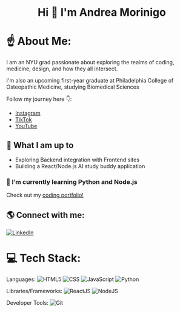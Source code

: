 <h1 align="center"> Hi 👋 I'm Andrea Morinigo </h1>

# ☝️ About Me:

I am an NYU grad passionate about exploring the realms of coding, medicine, design, and how they all intersect.

I'm also an upcoming first-year graduate at Philadelphia College of Osteopathic Medicine, studying Biomedical Sciences

Follow my journey here 👇:

- [Instagram](https://www.instagram.com/andreaemorinigo/)
- [TikTok](https://www.tiktok.com/@andreaema7)
- [YouTube]()

## 🔭 What I am up to

- Exploring Backend integration with Frontend sites
- Building a React/Node.js AI study buddy application

### 🌱 I’m currently learning Python and Node.js 

Check out my [coding portfolio!](https://andreaemorinigo.netlify.app/)

## 🌎 Connect with me:

[![LinkedIn](https://img.shields.io/badge/LinkedIn-%230077B5.svg?logo=linkedin&logoColor=white)](https://www.linkedin.com/in/andreamorinigo/)

# 💻 Tech Stack:

Languages:
![HTML5](https://img.shields.io/badge/html5-%23E34F26.svg?style=for-the-badge&logo=html5&logoColor=white)
![CSS](https://img.shields.io/badge/css-%231572B6.svg?style=for-the-badge&logo=css3&logoColor=white)
![JavaScript](https://img.shields.io/badge/javascript-%23323330.svg?style=for-the-badge&logo=javascript&logoColor=%23F7DF1E)
![Python](https://img.shields.io/badge/python-%233776AB.svg?style=for-the-badge&logo=python&logoColor=white)

Libraries/Frameworks:
![ReactJS](https://img.shields.io/badge/react-%2320232a.svg?style=for-the-badge&logo=react&logoColor=%2361DAFB)
![NodeJS](https://img.shields.io/badge/node.js-6DA55F?style=for-the-badge&logo=node.js&logoColor=white)

Developer Tools:
![Git](https://img.shields.io/badge/git-%23F05033.svg?style=for-the-badge&logo=git&logoColor=white)
